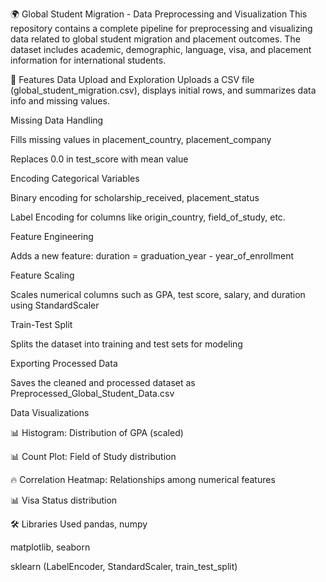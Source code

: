 🌍 Global Student Migration - Data Preprocessing and Visualization
This repository contains a complete pipeline for preprocessing and visualizing data related to global student migration and placement outcomes. The dataset includes academic, demographic, language, visa, and placement information for international students.

📌 Features
Data Upload and Exploration
Uploads a CSV file (global_student_migration.csv), displays initial rows, and summarizes data info and missing values.

Missing Data Handling

Fills missing values in placement_country, placement_company

Replaces 0.0 in test_score with mean value

Encoding Categorical Variables

Binary encoding for scholarship_received, placement_status

Label Encoding for columns like origin_country, field_of_study, etc.

Feature Engineering

Adds a new feature: duration = graduation_year - year_of_enrollment

Feature Scaling

Scales numerical columns such as GPA, test score, salary, and duration using StandardScaler

Train-Test Split

Splits the dataset into training and test sets for modeling

Exporting Processed Data

Saves the cleaned and processed dataset as Preprocessed_Global_Student_Data.csv

Data Visualizations

📊 Histogram: Distribution of GPA (scaled)

📊 Count Plot: Field of Study distribution

🔥 Correlation Heatmap: Relationships among numerical features

📊 Visa Status distribution

🛠️ Libraries Used
pandas, numpy

matplotlib, seaborn

sklearn (LabelEncoder, StandardScaler, train_test_split)
